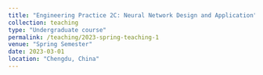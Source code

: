 ```yaml
---
title: "Engineering Practice 2C: Neural Network Design and Application"
collection: teaching
type: "Undergraduate course"
permalink: /teaching/2023-spring-teaching-1
venue: "Spring Semester"
date: 2023-03-01
location: "Chengdu, China"
---
```


